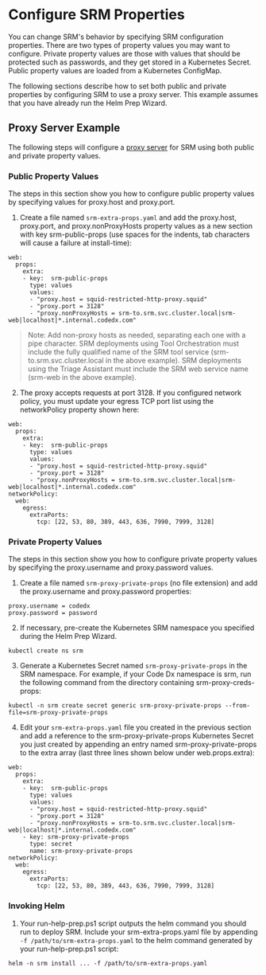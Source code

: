 # Configure SRM Properties

You can change SRM's behavior by specifying SRM configuration properties. There are two types of property values you may want to configure. Private property values are those with values that should be protected such as passwords, and they get stored in a Kubernetes Secret. Public property values are loaded from a Kubernetes ConfigMap.

The following sections describe how to set both public and private properties by configuring SRM to use a proxy server. This example assumes that you have already run the Helm Prep Wizard.

## Proxy Server Example

The following steps will configure a [proxy server](https://community.synopsys.com/s/document-item?bundleId=codedx&topicId=install_guide%2FCodeDxConfiguration%2Fproxy.html&_LANG=enus) for SRM using both public and private property values.

### Public Property Values

The steps in this section show you how to configure public property values by specifying values for proxy.host and proxy.port.

1. Create a file named `srm-extra-props.yaml` and add the proxy.host, proxy.port, and proxy.nonProxyHosts property values as a new section with key srm-public-props (use spaces for the indents, tab characters will cause a failure at install-time):

```
web:
  props:
    extra:
    - key:  srm-public-props
      type: values
      values:
      - "proxy.host = squid-restricted-http-proxy.squid"
      - "proxy.port = 3128"
      - "proxy.nonProxyHosts = srm-to.srm.svc.cluster.local|srm-web|localhost|*.internal.codedx.com"
```

>Note: Add non-proxy hosts as needed, separating each one with a pipe character. SRM deployments using Tool Orchestration must include the fully qualified name of the SRM tool service (srm-to.srm.svc.cluster.local in the above example). SRM deployments using the Triage Assistant must include the SRM web service name (srm-web in the above example).

2. The proxy accepts requests at port 3128. If you configured network policy, you must update your egress TCP port list using the networkPolicy property shown here:

```
web:
  props:
    extra:
    - key:  srm-public-props
      type: values
      values:
      - "proxy.host = squid-restricted-http-proxy.squid"
      - "proxy.port = 3128"
      - "proxy.nonProxyHosts = srm-to.srm.svc.cluster.local|srm-web|localhost|*.internal.codedx.com"
networkPolicy:
  web:
    egress:
      extraPorts:
        tcp: [22, 53, 80, 389, 443, 636, 7990, 7999, 3128]
```

### Private Property Values

The steps in this section show you how to configure private property values by specifying the proxy.username and proxy.password values.

1. Create a file named `srm-proxy-private-props` (no file extension) and add the proxy.username and proxy.password properties:

```
proxy.username = codedx
proxy.password = password
```

2. If necessary, pre-create the Kubernetes SRM namespace you specified during the Helm Prep Wizard.

```
kubectl create ns srm
```

3. Generate a Kubernetes Secret named `srm-proxy-private-props` in the SRM namespace. For example, if your Code Dx namespace is srm, run the following command from the directory containing srm-proxy-creds-props:

```
kubectl -n srm create secret generic srm-proxy-private-props --from-file=srm-proxy-private-props
```

4. Edit your `srm-extra-props.yaml` file you created in the previous section and add a reference to the srm-proxy-private-props Kubernetes Secret you just created by appending an entry named srm-proxy-private-props to the extra array (last three lines shown below under web.props.extra):

```
web:
  props:
    extra:
    - key:  srm-public-props
      type: values
      values:
      - "proxy.host = squid-restricted-http-proxy.squid"
      - "proxy.port = 3128"
      - "proxy.nonProxyHosts = srm-to.srm.svc.cluster.local|srm-web|localhost|*.internal.codedx.com"
    - key: srm-proxy-private-props
      type: secret
      name: srm-proxy-private-props
networkPolicy:
  web:
    egress:
      extraPorts:
        tcp: [22, 53, 80, 389, 443, 636, 7990, 7999, 3128]
```

### Invoking Helm

1. Your run-help-prep.ps1 script outputs the helm command you should run to deploy SRM. Include your srm-extra-props.yaml file by appending `-f /path/to/srm-extra-props.yaml` to the helm command generated by your run-help-prep.ps1 script:

```
helm -n srm install ... -f /path/to/srm-extra-props.yaml
```
